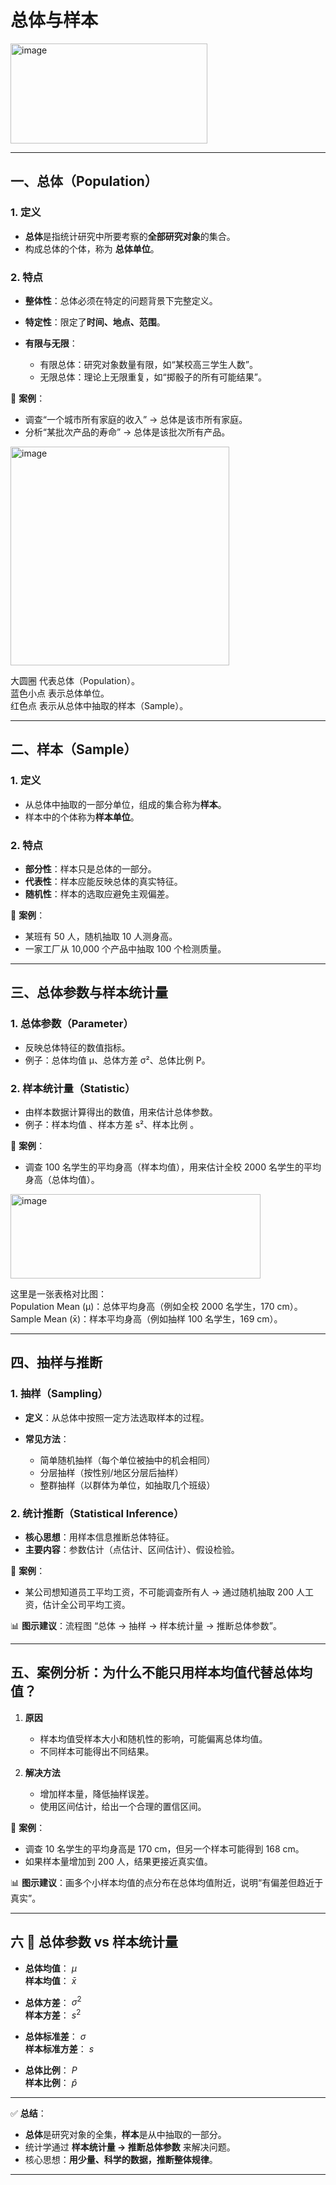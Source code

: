 

# 总体与样本
<img width="315" height="160" alt="image" src="https://github.com/user-attachments/assets/96c0cb37-635b-4651-b925-94bf83332206" />

---

## 一、总体（Population）

### 1. 定义

* **总体**是指统计研究中所要考察的**全部研究对象**的集合。
* 构成总体的个体，称为 **总体单位**。

### 2. 特点

* **整体性**：总体必须在特定的问题背景下完整定义。
* **特定性**：限定了**时间、地点、范围**。
* **有限与无限**：

  * 有限总体：研究对象数量有限，如“某校高三学生人数”。
  * 无限总体：理论上无限重复，如“掷骰子的所有可能结果”。

📍 **案例**：

* 调查“一个城市所有家庭的收入” → 总体是该市所有家庭。
* 分析“某批次产品的寿命” → 总体是该批次所有产品。

<img width="350" height="350" alt="image" src="https://github.com/user-attachments/assets/6d7121a6-57d2-462c-a213-2f51f0819736" />
  
大圆圈 代表总体（Population）。  
蓝色小点 表示总体单位。  
红色点 表示从总体中抽取的样本（Sample）。  

---

## 二、样本（Sample）

### 1. 定义

* 从总体中抽取的一部分单位，组成的集合称为**样本**。
* 样本中的个体称为**样本单位**。

### 2. 特点

* **部分性**：样本只是总体的一部分。
* **代表性**：样本应能反映总体的真实特征。
* **随机性**：样本的选取应避免主观偏差。

📍 **案例**：

* 某班有 50 人，随机抽取 10 人测身高。
* 一家工厂从 10,000 个产品中抽取 100 个检测质量。

---

## 三、总体参数与样本统计量

### 1. 总体参数（Parameter）

* 反映总体特征的数值指标。
* 例子：总体均值 μ、总体方差 σ²、总体比例 P。

### 2. 样本统计量（Statistic）

* 由样本数据计算得出的数值，用来估计总体参数。
* 例子：样本均值 、样本方差 s²、样本比例 。

📍 **案例**：

* 调查 100 名学生的平均身高（样本均值），用来估计全校 2000 名学生的平均身高（总体均值）。

<img width="400" height="135" alt="image" src="https://github.com/user-attachments/assets/d64da5b6-02a1-46c9-9e1a-841bbf3af1d6" />


 这里是一张表格对比图：  
Population Mean (μ)：总体平均身高（例如全校 2000 名学生，170 cm）。  
Sample Mean (x̄)：样本平均身高（例如抽样 100 名学生，169 cm）。  

---

## 四、抽样与推断

### 1. 抽样（Sampling）

* **定义**：从总体中按照一定方法选取样本的过程。
* **常见方法**：

  * 简单随机抽样（每个单位被抽中的机会相同）
  * 分层抽样（按性别/地区分层后抽样）
  * 整群抽样（以群体为单位，如抽取几个班级）

### 2. 统计推断（Statistical Inference）

* **核心思想**：用样本信息推断总体特征。
* **主要内容**：参数估计（点估计、区间估计）、假设检验。

📍 **案例**：

* 某公司想知道员工平均工资，不可能调查所有人 → 通过随机抽取 200 人工资，估计全公司平均工资。

📊 **图示建议**：流程图 “总体 → 抽样 → 样本统计量 → 推断总体参数”。

---

## 五、案例分析：为什么不能只用样本均值代替总体均值？

1. **原因**

   * 样本均值受样本大小和随机性的影响，可能偏离总体均值。
   * 不同样本可能得出不同结果。

2. **解决方法**

   * 增加样本量，降低抽样误差。
   * 使用区间估计，给出一个合理的置信区间。

📍 **案例**：

* 调查 10 名学生的平均身高是 170 cm，但另一个样本可能得到 168 cm。
* 如果样本量增加到 200 人，结果更接近真实值。

📊 **图示建议**：画多个小样本均值的点分布在总体均值附近，说明“有偏差但趋近于真实”。

---

## 六 📌 总体参数 vs 样本统计量

* **总体均值**： $\mu$  
  **样本均值**： $\bar{x}$  

* **总体方差**： $\sigma^2$  
  **样本方差**： $s^2$

* **总体标准差**： $\sigma$  
  **样本标准方差**： $s$  

* **总体比例**： $P$  
  **样本比例**： $\hat{p}$  

---


✅ **总结**：

* **总体**是研究对象的全集，**样本**是从中抽取的一部分。
* 统计学通过 **样本统计量 → 推断总体参数** 来解决问题。
* 核心思想：**用少量、科学的数据，推断整体规律**。

---


